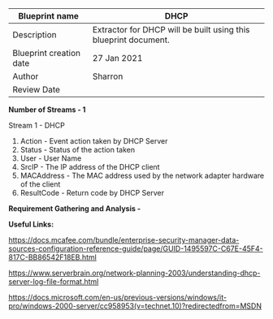 Blueprint name            | DHCP                                                            |
| ----------------------- | --------------------------------------------------------------- |
| Description             | Extractor for DHCP will be built using this blueprint document. |
| Blueprint creation date | 27 Jan 2021                                                     |
| Author                  | Sharron                                                         |
| Review Date             |                                                                 |

**Number of Streams - 1**

Stream 1 - DHCP

1. Action - Event action taken by DHCP Server
2. Status - Status of the action taken
3. User - User Name
4. SrcIP - The IP address of the DHCP client
5. MACAddress - The MAC address used by the network adapter hardware of the client
6. ResultCode - Return code by DHCP Server

**Requirement Gathering and Analysis -** 

**Useful Links:**

https://docs.mcafee.com/bundle/enterprise-security-manager-data-sources-configuration-reference-guide/page/GUID-1495597C-C67E-45F4-817C-BB86542F18EB.html 

https://www.serverbrain.org/network-planning-2003/understanding-dhcp-server-log-file-format.html 

https://docs.microsoft.com/en-us/previous-versions/windows/it-pro/windows-2000-server/cc958953(v=technet.10)?redirectedfrom=MSDN 

